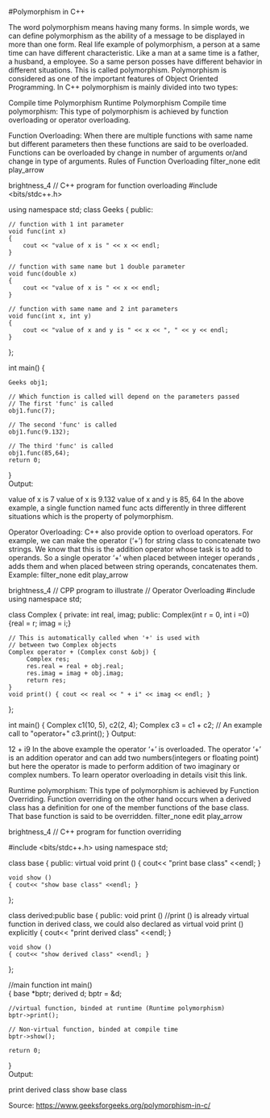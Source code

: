 #Polymorphism in C++



The word polymorphism means having many forms. In simple words, we can define polymorphism as the ability of a message to be displayed in more than one form.
Real life example of polymorphism, a person at a same time can have different characteristic. Like a man at a same time is a father, a husband, a employee. So a same person posses have different behavior in different situations. This is called polymorphism.
Polymorphism is considered as one of the important features of Object Oriented Programming.
In C++ polymorphism is mainly divided into two types:

Compile time Polymorphism
Runtime Polymorphism
Compile time polymorphism: This type of polymorphism is achieved by function overloading or operator overloading. 

 

Function Overloading: When there are multiple functions with same name but different parameters then these functions are said to be overloaded. Functions can be overloaded by change in number of arguments or/and change in type of arguments.
Rules of Function Overloading
filter_none
edit
play_arrow

brightness_4
// C++ program for function overloading 
#include <bits/stdc++.h> 
  
using namespace std; 
class Geeks 
{ 
    public: 
      
    // function with 1 int parameter 
    void func(int x) 
    { 
        cout << "value of x is " << x << endl; 
    } 
      
    // function with same name but 1 double parameter 
    void func(double x) 
    { 
        cout << "value of x is " << x << endl; 
    } 
      
    // function with same name and 2 int parameters 
    void func(int x, int y) 
    { 
        cout << "value of x and y is " << x << ", " << y << endl; 
    } 
}; 
  
int main() { 
      
    Geeks obj1; 
      
    // Which function is called will depend on the parameters passed 
    // The first 'func' is called  
    obj1.func(7); 
      
    // The second 'func' is called 
    obj1.func(9.132); 
      
    // The third 'func' is called 
    obj1.func(85,64); 
    return 0; 
}  
Output:

value of x is 7
value of x is 9.132
value of x and y is 85, 64
In the above example, a single function named func acts differently in three different situations which is the property of polymorphism.

Operator Overloading: C++ also provide option to overload operators. For example, we can make the operator (‘+’) for string class to concatenate two strings. We know that this is the addition operator whose task is to add to operands. So a single operator ‘+’ when placed between integer operands , adds them and when placed between string operands, concatenates them.
Example:
filter_none
edit
play_arrow

brightness_4
// CPP program to illustrate 
// Operator Overloading 
#include<iostream> 
using namespace std; 
   
class Complex { 
private: 
    int real, imag; 
public: 
    Complex(int r = 0, int i =0)  {real = r;   imag = i;} 
       
    // This is automatically called when '+' is used with 
    // between two Complex objects 
    Complex operator + (Complex const &obj) { 
         Complex res; 
         res.real = real + obj.real; 
         res.imag = imag + obj.imag; 
         return res; 
    } 
    void print() { cout << real << " + i" << imag << endl; } 
}; 
   
int main() 
{ 
    Complex c1(10, 5), c2(2, 4); 
    Complex c3 = c1 + c2; // An example call to "operator+" 
    c3.print(); 
} 
Output:

12 + i9
In the above example the operator ‘+’ is overloaded. The operator ‘+’ is an addition operator and can add two numbers(integers or floating point) but here the operator is made to perform addition of two imaginary or complex numbers. To learn operator overloading in details visit this link.

Runtime polymorphism: This type of polymorphism is achieved by Function Overriding.
Function overriding on the other hand occurs when a derived class has a definition for one of the member functions of the base class. That base function is said to be overridden.
filter_none
edit
play_arrow

brightness_4
// C++ program for function overriding 
  
#include <bits/stdc++.h> 
using namespace std; 
  
class base 
{ 
public: 
    virtual void print () 
    { cout<< "print base class" <<endl; } 
   
    void show () 
    { cout<< "show base class" <<endl; } 
}; 
   
class derived:public base 
{ 
public: 
    void print () //print () is already virtual function in derived class, we could also declared as virtual void print () explicitly 
    { cout<< "print derived class" <<endl; } 
   
    void show () 
    { cout<< "show derived class" <<endl; } 
}; 
  
//main function 
int main()  
{ 
    base *bptr; 
    derived d; 
    bptr = &d; 
       
    //virtual function, binded at runtime (Runtime polymorphism) 
    bptr->print();  
       
    // Non-virtual function, binded at compile time 
    bptr->show();  
  
    return 0; 
}  
Output:

print derived class
show base class


Source: https://www.geeksforgeeks.org/polymorphism-in-c/
